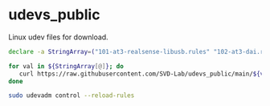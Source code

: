 # udevs_public
Linux udev files for download.

```bash
declare -a StringArray=("101-at3-realsense-libusb.rules" "102-at3-dai.rules" "103-at3-m5devices.rules" "104-at3-gnss.rules" "105-at3-webcam.rules" )

for val in ${StringArray[@]}; do
   curl https://raw.githubusercontent.com/SVD-Lab/udevs_public/main/${val} --output /etc/udev/rules.d/${val}
done

sudo udevadm control --reload-rules
```
